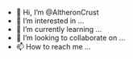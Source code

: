 - 👋 Hi, I’m @AltheronCrust
- 👀 I’m interested in ...
- 🌱 I’m currently learning ...
- 💞️ I’m looking to collaborate on ...
- 📫 How to reach me ...

<!---
AltheronCrust/AltheronCrust is a ✨ special ✨ repository because its `README.md` (this file) appears on your GitHub profile.
You can click the Preview link to take a look at your changes.
--->
